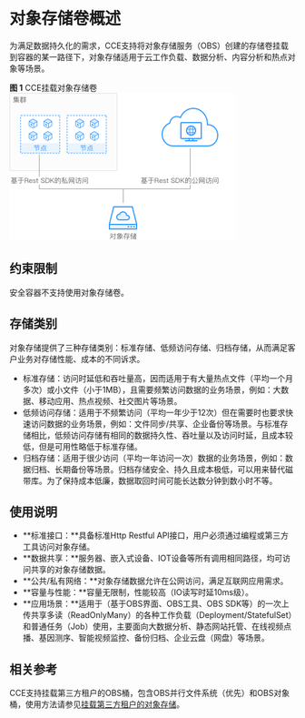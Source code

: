 # 对象存储卷概述<a name="cce_01_0323"></a>

为满足数据持久化的需求，CCE支持将对象存储服务（OBS）创建的存储卷挂载到容器的某一路径下，对象存储适用于云工作负载、数据分析、内容分析和热点对象等场景。

**图 1**  CCE挂载对象存储卷<a name="cce_01_0264_fig93521319153910"></a>  
![](figures/CCE挂载对象存储卷.png "CCE挂载对象存储卷")

## 约束限制<a name="cce_01_0264_section83252483345"></a>

安全容器不支持使用对象存储卷。

## 存储类别<a name="cce_01_0264_section1432613347151"></a>

对象存储提供了三种存储类别：标准存储、低频访问存储、归档存储，从而满足客户业务对存储性能、成本的不同诉求。

-   标准存储：访问时延低和吞吐量高，因而适用于有大量热点文件（平均一个月多次）或小文件（小于1MB），且需要频繁访问数据的业务场景，例如：大数据、移动应用、热点视频、社交图片等场景。
-   低频访问存储：适用于不频繁访问（平均一年少于12次）但在需要时也要求快速访问数据的业务场景，例如：文件同步/共享、企业备份等场景。与标准存储相比，低频访问存储有相同的数据持久性、吞吐量以及访问时延，且成本较低，但是可用性略低于标准存储。
-   归档存储：适用于很少访问（平均一年访问一次）数据的业务场景，例如：数据归档、长期备份等场景。归档存储安全、持久且成本极低，可以用来替代磁带库。为了保持成本低廉，数据取回时间可能长达数分钟到数小时不等。

## 使用说明<a name="cce_01_0264_section85026235402"></a>

-   **标准接口：**具备标准Http Restful API接口，用户必须通过编程或第三方工具访问对象存储。
-   **数据共享：**服务器、嵌入式设备、IOT设备等所有调用相同路径，均可访问共享的对象存储数据。
-   **公共/私有网络：**对象存储数据允许在公网访问，满足互联网应用需求。
-   **容量与性能：**容量无限制，性能较高（IO读写时延10ms级）。
-   **应用场景：**适用于（基于OBS界面、OBS工具、OBS SDK等）的一次上传共享多读（ReadOnlyMany）的各种工作负载（Deployment/StatefulSet）和普通任务（Job）使用，主要面向大数据分析、静态网站托管、在线视频点播、基因测序、智能视频监控、备份归档、企业云盘（网盘）等场景。

## 相关参考<a name="cce_01_0264_section79144061410"></a>

CCE支持挂载第三方租户的OBS桶，包含OBS并行文件系统（优先）和OBS对象桶，使用方法请参见[挂载第三方租户的对象存储](https://support.huaweicloud.com/bestpractice-cce/cce_bestpractice_00199.html)。

